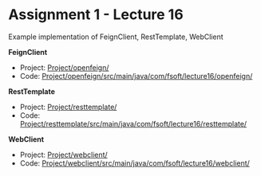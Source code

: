 # Assignment 1 - Lecture 16

Example implementation of FeignClient, RestTemplate, WebClient

**FeignClient**
- Project:
    [Project/openfeign/](Project/openfeign/)
- Code:
    [Project/openfeign/src/main/java/com/fsoft/lecture16/openfeign/](Project/openfeign/src/main/java/com/fsoft/lecture16/openfeign/)

**RestTemplate**
- Project:
    [Project/resttemplate/](Project/resttemplate/)
- Code:
    [Project/resttemplate/src/main/java/com/fsoft/lecture16/resttemplate/](Project/resttemplate/src/main/java/com/fsoft/lecture16/resttemplate/)

**WebClient**
- Project:
    [Project/webclient/](Project/webclient/)
- Code:
    [Project/webclient/src/main/java/com/fsoft/lecture16/webclient/](Project/webclient/src/main/java/com/fsoft/lecture16/webclient/)